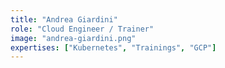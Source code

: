 ```yaml
---
title: "Andrea Giardini"
role: "Cloud Engineer / Trainer"
image: "andrea-giardini.png"
expertises: ["Kubernetes", "Trainings", "GCP"]
---
```

